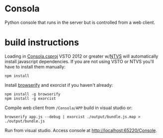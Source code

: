 # Consola

Python console that runs in the server but is controlled from a web client.

# build instructions

Loading in [Consola.csproj](./Consola/Consola.csproj) VSTO 2012 or greater w/[NTVS](https://www.visualstudio.com/vs/node-js/) will automatically install javascript dependencies. If you are not using VSTO or NTVS you'll have to install them manually:
````
npm install
````

Install [browserify](http://browserify.org/) and exorcist if you haven't already:
````
npm install -g browserify
npm install -g exorcist
````

Compile web client from `/Consola/APP` build in visual studio or:
````
browserify app.js --debug | exorcist ./output/bundle.js.map > ./output/bundle.js
````
Run from visual studio. Access console at [http://localhost:65220/Console]().
